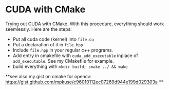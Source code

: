 # CUDA with CMake
Trying out CUDA with CMake. With this procedure, everything should work seemlessly. Here are the steps:
- Put all cuda code (kernel) into `file.cu`
- Put a declaration of it in `file.hpp`
- Include `file.hpp` in your regular c++ programs.
- Add entry in cmakefile with `cuda_add_executable` inplace of `add_executable`. See my CMakefile for example.
- build everything with `mkdir build; cmake ../ && make`



**see also my gist on cmake for opencv: https://gist.github.com/mpkuse/c96010112ec07269d944e199d029303a **
